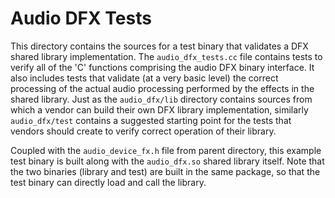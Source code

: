 # Audio DFX Tests

This directory contains the sources for a test binary that validates a DFX
shared library implementation. The `audio_dfx_tests.cc` file contains tests to
verify all of the 'C' functions comprising the audio DFX binary interface. It
also includes tests that validate (at a very basic level) the correct processing
of the actual audio processing performed by the effects in the shared library.
Just as the `audio_dfx/lib` directory contains sources from which a vendor can
build their own DFX library implementation, similarly `audio_dfx/test` contains
a suggested starting point for the tests that vendors should create to verify
correct operation of their library.

Coupled with the `audio_device_fx.h` file from parent directory, this example
test binary is built along with the `audio_dfx.so` shared library itself.
Note that the two binaries (library and test) are built in the same package, so
that the test binary can directly load and call the library.
